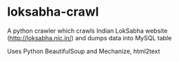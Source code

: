 loksabha-crawl
==============

A python crawler which crawls Indian LokSabha website (http://loksabha.nic.in/) and dumps data into MySQL table

Uses Python BeautifulSoup and Mechanize, html2text
